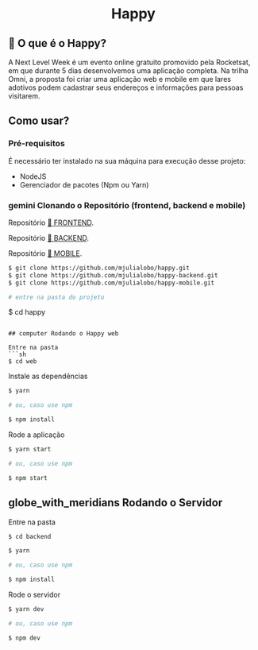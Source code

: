 <h1 align="center">Happy</h1>

## 🚀 O que é o Happy? 
A Next Level Week é um evento online gratuito promovido pela Rocketsat, em que durante 5 dias desenvolvemos uma aplicação completa. Na trilha Omni, a proposta foi criar uma aplicação web e mobile em que lares adotivos podem cadastrar seus endereços e informações para pessoas visitarem.

## Como usar?
### Pré-requisitos
É necessário ter instalado na sua máquina para execução desse projeto:

* NodeJS
* Gerenciador de pacotes (Npm ou Yarn)

### gemini Clonando o Repositório (frontend, backend e mobile)

Repositório <a href="https://github.com/Robetjunior/Happy">🔗 FRONTEND</a>.

Repositório <a href="https://github.com/Robetjunior/Happy_Backend">🔗 BACKEND</a>.

Repositório <a href="https://github.com/Robetjunior/Happy_Mobile">🔗 MOBILE</a>.

```sh
$ git clone https://github.com/mjulialobo/happy.git
$ git clone https://github.com/mjulialobo/happy-backend.git
$ git clone https://github.com/mjulialobo/happy-mobile.git

# entre na pasta do projeto

```
$ cd happy
```

## computer Rodando o Happy web

Entre na pasta
```sh
$ cd web
```

Instale as dependências
```sh
$ yarn

# ou, caso use npm

$ npm install
```

Rode a aplicação
```sh
$ yarn start

# ou, caso use npm

$ npm start
```


## globe_with_meridians Rodando o Servidor
Entre na pasta

```sh
$ cd backend
```

```sh
$ yarn

# ou, caso use npm

$ npm install
```

Rode o servidor
```sh
$ yarn dev

# ou, caso use npm

$ npm dev
```
